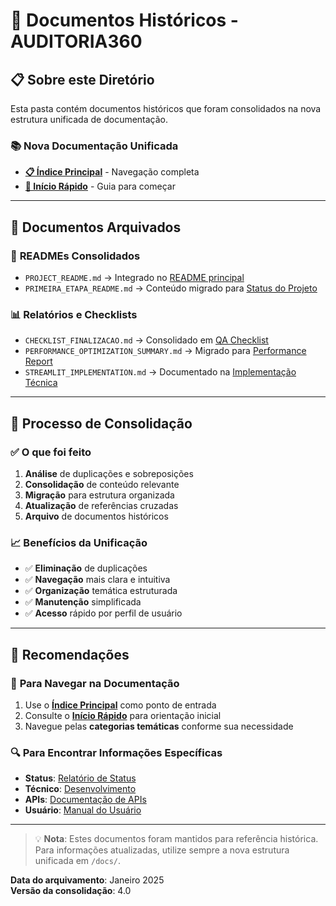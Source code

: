 # 📁 Documentos Históricos - AUDITORIA360

## 📋 Sobre este Diretório

Esta pasta contém documentos históricos que foram consolidados na nova estrutura unificada de documentação.

### 📚 **Nova Documentação Unificada**
- **[📋 Índice Principal](../docs/00-INDICE_PRINCIPAL.md)** - Navegação completa
- **[🚀 Início Rápido](../docs/01-INICIO_RAPIDO.md)** - Guia para começar

---

## 📂 **Documentos Arquivados**

### 📄 **READMEs Consolidados**
- `PROJECT_README.md` → Integrado no [README principal](../README.md)
- `PRIMEIRA_ETAPA_README.md` → Conteúdo migrado para [Status do Projeto](../docs/relatorios/status-projeto.md)

### 📊 **Relatórios e Checklists**
- `CHECKLIST_FINALIZACAO.md` → Consolidado em [QA Checklist](../docs/qualidade/qa-checklist.md)
- `PERFORMANCE_OPTIMIZATION_SUMMARY.md` → Migrado para [Performance Report](../docs/relatorios/performance.md)
- `STREAMLIT_IMPLEMENTATION.md` → Documentado na [Implementação Técnica](../docs/tecnico/desenvolvimento/implementacao-tecnica.md)

---

## 🔄 **Processo de Consolidação**

### ✅ **O que foi feito**
1. **Análise** de duplicações e sobreposições
2. **Consolidação** de conteúdo relevante
3. **Migração** para estrutura organizada
4. **Atualização** de referências cruzadas
5. **Arquivo** de documentos históricos

### 📈 **Benefícios da Unificação**
- ✅ **Eliminação** de duplicações
- ✅ **Navegação** mais clara e intuitiva
- ✅ **Organização** temática estruturada
- ✅ **Manutenção** simplificada
- ✅ **Acesso** rápido por perfil de usuário

---

## 🚀 **Recomendações**

### 📖 **Para Navegar na Documentação**
1. Use o **[Índice Principal](../docs/00-INDICE_PRINCIPAL.md)** como ponto de entrada
2. Consulte o **[Início Rápido](../docs/01-INICIO_RAPIDO.md)** para orientação inicial
3. Navegue pelas **categorias temáticas** conforme sua necessidade

### 🔍 **Para Encontrar Informações Específicas**
- **Status**: [Relatório de Status](../docs/relatorios/status-projeto.md)
- **Técnico**: [Desenvolvimento](../docs/tecnico/desenvolvimento/)
- **APIs**: [Documentação de APIs](../docs/tecnico/apis/)
- **Usuário**: [Manual do Usuário](../docs/usuario/)

---

> 💡 **Nota**: Estes documentos foram mantidos para referência histórica. Para informações atualizadas, utilize sempre a nova estrutura unificada em `/docs/`.

**Data do arquivamento**: Janeiro 2025  
**Versão da consolidação**: 4.0